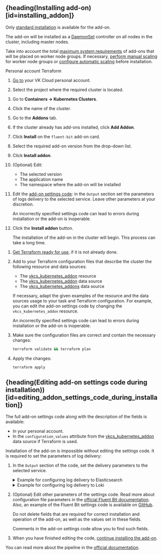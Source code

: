## {heading(Installing add-on)[id=installing_addon]}

Only [standard installation](../../../../concepts/addons-and-settings/addons#features_of_installing_addons) is available for the add-on.

The add-on will be installed as a [DaemonSet](https://kubernetes.io/docs/concepts/workloads/controllers/daemonset/) controller on all nodes in the cluster, including master nodes.

Take into account the total [maximum system requirements](../../../../concepts/addons-and-settings/addons) of add-ons that will be placed on worker node groups. If necessary, [perform manual scaling](../../../scale#scaling_groups_of_worker_nodes_c172481b) for worker node groups or [configure automatic scaling](../../../scale#configure_automatic_scaling_for_worker_node_groups_6b2cb0af) before installation.

<tabpanel>
   <tabs>
   <tablist>
   <tab>Personal account</tab>
   <tab>Terraform</tab>
   </tablist>
   <tabpanel>

   1. [Go to](https://msk.cloud.vk.com/app/) your VK Cloud personal account.
   1. Select the project where the required cluster is located.
   1. Go to **Containers → Kubernetes Clusters**.
   1. Click the name of the cluster.
   1. Go to the **Addons** tab.
   1. If the cluster already has add-ons installed, click **Add Addon**.
   1. Click **Install** on the `fluent-bit` add-on card.
   1. Select the required add-on version from the drop-down list.
   1. Click **Install addon**.
   1. (Optional) Edit:

      - The selected version
      - The application name
      - The namespace where the add-on will be installed

   1. Edit the [add-on settings code](#editing_addon_settings_code_during_installation): in the `Output` section set the parameters of logs delivery to the selected service. Leave other parameters at your discretion.

        <warn>

        An incorrectly specified settings code can lead to errors during installation or the add-on is inoperable.

        </warn>

   1. Click the **Install addon** button.

      The installation of the add-on in the cluster will begin. This process can take a long time.

   </tabpanel>
   <tabpanel>

   1. [Get Terraform ready for use](/ru/manage/tools-for-using-services/terraform/quick-start), if it is not already done.
   1. Add to your Terraform configuration files that describe the cluster the following resource and data sources:

      - The [vkcs_kubernetes_addon](https://github.com/vk-cs/terraform-provider-vkcs/blob/master/docs/resources/kubernetes_addon.md) resource
      - The [vkcs_kubernetes_addon](https://github.com/vk-cs/terraform-provider-vkcs/blob/master/docs/data-sources/kubernetes_addon.md) data source
      - The [vkcs_kubernetes_addons](https://github.com/vk-cs/terraform-provider-vkcs/blob/master/docs/data-sources/kubernetes_addons.md) data source

      If necessary, adapt the given examples of the resource and the data sources usage to your task and Terraform configuration. For example, you can edit the add-on settings code by changing the `vkcs_kubernetes_addon` resource.

      <warn>
      An incorrectly specified settings code can lead to errors during installation or the add-on is inoperable.
      </warn>

   1. Make sure the configuration files are correct and contain the necessary changes:

      ```bash
      terraform validate && terraform plan
      ```

   1. Apply the changes:

      ```bash
      terraform apply
      ```

   </tabpanel>
   </tabs>

</tabpanel>

## {heading(Editing add-on settings code during installation))[id=editing_addon_settings_code_during_installation]}

The full add-on settings code along with the description of the fields is available:

- In your personal account.
- In the `configuration_values` attribute from the [vkcs_kubernetes_addon](https://github.com/vk-cs/terraform-provider-vkcs/blob/master/docs/data-sources/kubernetes_addon.md) data source if Terraform is used.

Installation of the add-on is impossible without editing the settings code. It is required to set the parameters of log delivery:

1. In the `Output` section of the code, set the delivery parameters to the selected service.

   <details>

   <summary>Example for configuring log delivery to Elasticsearch</summary>

   <!-- prettier-ignore -->
   ```yaml
   outputs: |
      [OUTPUT]
         Name es
         Match k8s.*
         Host XX.XX.XX.XX
         Logstash_Format On
         Logstash_Prefix k8s
         Logstash_Prefix_Key $kubernetes['pod_name']
         Retry_Limit False
         TLS off
         TLS.debug 4
         TLS.verify off
         Suppress_Type_Name on
         Trace_Error On
         Trace_Output Off
         Replace_Dots On

      [OUTPUT]
         Name es
         Match host.*
         Host XX.XX.XX.XX
         Logstash_Format On
         Logstash_Prefix host
         Logstash_Prefix_Key $_HOSTNAME
         Retry_Limit False
         TLS off
         TLS.debug 4
         TLS.verify off
         Suppress_Type_Name on
         Trace_Error On
         Trace_Output Off
         Replace_Dots On
   ```
   See the [official documentation](https://docs.fluentbit.io/manual/pipeline/outputs/elasticsearch) for details on parameters for Elasticsearch.

   </details>

   <details>

   <summary>Example for configuring log delivery to Loki</summary>

   <!-- prettier-ignore -->
   ```yaml
   outputs: |
      [OUTPUT]
         Name loki
         host XX.XX.XX.XX
         match k8s.*
         labels source=kubernetes, pod=$kubernetes['pod_name'], namespace=$kubernetes['namespace_name']

      [OUTPUT]
         Name loki
         host XX.XX.XX.XX
         match host.*
         labels source=systemd, host=$_HOSTNAME, service=$_SYSTEMD_UNIT
   ```

   See the [official Fluent Bit documentation](https://docs.fluentbit.io/manual/pipeline/outputs/loki) for details on parameters for Loki.

   </details>

1. (Optional) Edit other parameters of the settings code. Read more about configuration file parameters in the [official Fluent Bit documentation](https://docs.fluentbit.io/manual/administration/configuring-fluent-bit/classic-mode/configuration-file). Also, an example of the Fluent Bit settings code is available on [GitHub](https://github.com/fluent/helm-charts/blob/main/charts/fluent-bit/values.yaml).

   <warn>

   Do not delete fields that are required for correct installation and operation of the add-on, as well as the values set in these fields.

   Comments in the add-on settings code allow you to find such fields.

   </warn>

1. When you have finished editing the code, [continue installing the add-on](#installing_addon).

You can read more about the pipeline in the [official documentation](https://docs.fluentbit.io/manual/pipeline).
